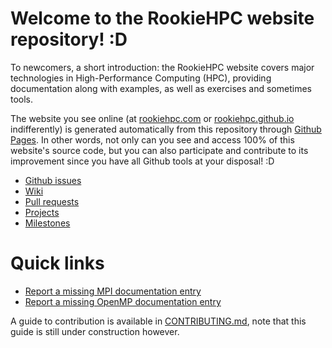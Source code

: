 # Welcome to the RookieHPC website repository! :D #
To newcomers, a short introduction: the RookieHPC website covers major technologies in High-Performance Computing (HPC), providing documentation along with examples, as well as exercises and sometimes tools.

The website you see online (at [rookiehpc.com](https://rookiehpc.com) or [rookiehpc.github.io](https://rookiehpc.github.io) indifferently) is generated automatically from this repository through [Github Pages](https://pages.github.com). In other words, not only can you see and access 100% of this website's source code, but you can also participate and contribute to its improvement since you have all Github tools at your disposal! :D

- [Github issues](https://github.com/rookiehpc/rookiehpc.github.io/issues)
- [Wiki](https://github.com/rookiehpc/rookiehpc.github.io/wiki)
- [Pull requests](https://github.com/rookiehpc/rookiehpc.github.io/pulls)
- [Projects](https://github.com/rookiehpc/rookiehpc.github.io/projects?type=beta)
- [Milestones](https://github.com/rookiehpc/rookiehpc.github.io/milestones)

# Quick links #

- [Report a missing MPI documentation entry](https://github.com/rookiehpc/rookiehpc.github.io/issues/new?title=Missing+%3Cname+of+the+missing+MPI+documentation+entry%3E.&labels=documentation,missing,mpi&milestone=Add+missing+MPI+documentation&body=-+Please+check+that+this+is+not+a+duplicate+of+another+existing+issue+then+delete+this+message)
- [Report a missing OpenMP documentation entry](https://github.com/rookiehpc/rookiehpc.github.io/issues/new?title=Missing+%3Cname+of+the+missing+OpenMP+documentation+entry%3E.&labels=documentation,missing,openmp&milestone=Add+missing+OpenMP+documentation&body=-+Please+check+that+this+is+not+a+duplicate+of+another+existing+issue+then+delete+this+message)

A guide to contribution is available in [CONTRIBUTING.md](https://github.com/rookiehpc/rookiehpc.github.io/blob/main/CONTRIBUTING.md), note that this guide is still under construction however.
